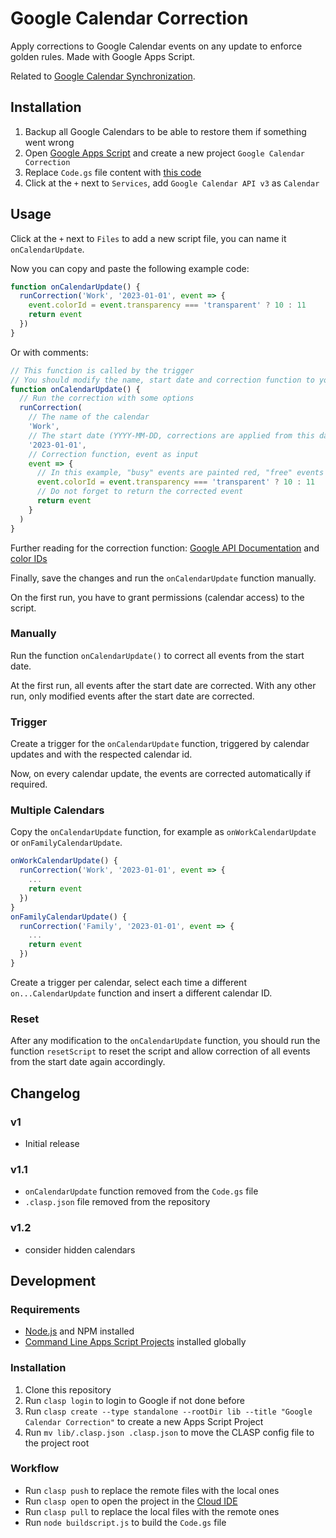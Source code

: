# Google Calendar Correction

Apply corrections to Google Calendar events on any update to enforce golden rules. Made with Google Apps Script.

Related to [Google Calendar Synchronization](https://github.com/scriptPilot/google-calendar-synchronization).

## Installation

1. Backup all Google Calendars to be able to restore them if something went wrong
2. Open [Google Apps Script](https://script.google.com/) and create a new project `Google Calendar Correction`
3. Replace `Code.gs` file content with [this code](dist/Code.gs)
4. Click at the `+` next to `Services`, add `Google Calendar API v3` as `Calendar`

## Usage

Click at the `+` next to `Files` to add a new script file, you can name it `onCalendarUpdate`.

Now you can copy and paste the following example code:

```js
function onCalendarUpdate() {
  runCorrection('Work', '2023-01-01', event => {     
    event.colorId = event.transparency === 'transparent' ? 10 : 11
    return event
  })
}
```

Or with comments:

```js
// This function is called by the trigger
// You should modify the name, start date and correction function to your needs
function onCalendarUpdate() {
  // Run the correction with some options
  runCorrection(
    // The name of the calendar
    'Work',         
    // The start date (YYYY-MM-DD, corrections are applied from this date)
    '2023-01-01',  
    // Correction function, event as input 
    event => {     
      // In this example, "busy" events are painted red, "free" events green 
      event.colorId = event.transparency === 'transparent' ? 10 : 11
      // Do not forget to return the corrected event
      return event
    }
  )
}
```

Further reading for the correction function: [Google API Documentation](https://developers.google.com/calendar/api/v3/reference/events) and [color IDs](https://storage.googleapis.com/support-forums-api/attachment/message-114058730-1008415079352027267.jpg)

Finally, save the changes and run the `onCalendarUpdate` function manually.

On the first run, you have to grant permissions (calendar access) to the script.

### Manually

Run the function `onCalendarUpdate()` to correct all events from the start date.

At the first run, all events after the start date are corrected. With any other run, only modified events after the start date are corrected.

### Trigger

Create a trigger for the `onCalendarUpdate` function, triggered by calendar updates and with the respected calendar id.

Now, on every calendar update, the events are corrected automatically if required.

### Multiple Calendars

Copy the `onCalendarUpdate` function, for example as `onWorkCalendarUpdate` or `onFamilyCalendarUpdate`.

```js
onWorkCalendarUpdate() {
  runCorrection('Work', '2023-01-01', event => {
    ...
    return event
  })
}
onFamilyCalendarUpdate() {
  runCorrection('Family', '2023-01-01', event => {
    ...
    return event
  })
}
```

Create a trigger per calendar, select each time a different `on...CalendarUpdate` function and insert a different calendar ID.

### Reset

After any modification to the `onCalendarUpdate` function, you should run the function `resetScript` to reset the script and allow correction of all events from the start date again accordingly.

## Changelog

### v1

- Initial release

### v1.1

- `onCalendarUpdate` function removed from the `Code.gs` file
- `.clasp.json` file removed from the repository

### v1.2

- consider hidden calendars

## Development

### Requirements

* [Node.js](https://nodejs.org/) and NPM installed
* [Command Line Apps Script Projects](https://github.com/google/clasp) installed globally

### Installation

1. Clone this repository
2. Run `clasp login` to login to Google if not done before
3. Run `clasp create --type standalone --rootDir lib --title "Google Calendar Correction"` to create a new Apps Script Project
4. Run `mv lib/.clasp.json .clasp.json` to move the CLASP config file to the project root

### Workflow

* Run `clasp push` to replace the remote files with the local ones
* Run `clasp open` to open the project in the [Cloud IDE](https://script.google.com/)
* Run `clasp pull` to replace the local files with the remote ones
* Run `node buildscript.js` to build the `Code.gs` file
